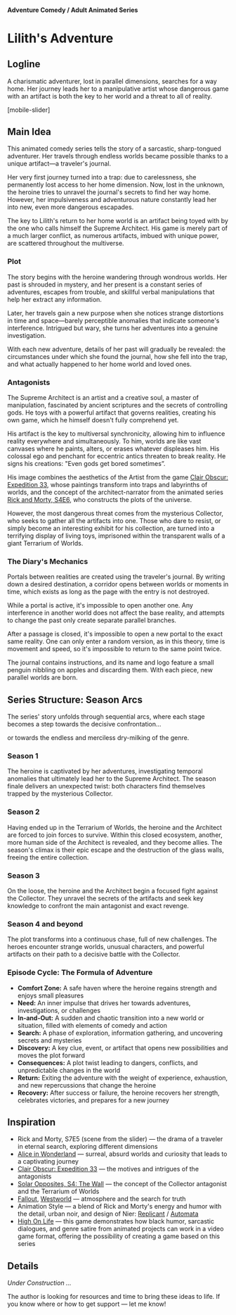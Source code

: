 #### Adventure Comedy / Adult Animated Series

# Lilith's Adventure

## Logline

A charismatic adventurer, lost in parallel dimensions, searches for a way home. Her journey leads her to a manipulative artist whose dangerous game with an artifact is both the key to her world and a threat to all of reality.

[mobile-slider]

## Main Idea

This animated comedy series tells the story of a sarcastic, sharp-tongued adventurer. Her travels through endless worlds became possible thanks to a unique artifact—a traveler's journal.

Her very first journey turned into a trap: due to carelessness, she permanently lost access to her home dimension. Now, lost in the unknown, the heroine tries to unravel the journal's secrets to find her way home. However, her impulsiveness and adventurous nature constantly lead her into new, even more dangerous escapades.

The key to Lilith's return to her home world is an artifact being toyed with by the one who calls himself the Supreme Architect. His game is merely part of a much larger conflict, as numerous artifacts, imbued with unique power, are scattered throughout the multiverse.

### Plot

The story begins with the heroine wandering through wondrous worlds. Her past is shrouded in mystery, and her present is a constant series of adventures, escapes from trouble, and skillful verbal manipulations that help her extract any information.

Later, her travels gain a new purpose when she notices strange distortions in time and space—barely perceptible anomalies that indicate someone's interference. Intrigued but wary, she turns her adventures into a genuine investigation.

With each new adventure, details of her past will gradually be revealed: the circumstances under which she found the journal, how she fell into the trap, and what actually happened to her home world and loved ones.

### Antagonists

The Supreme Architect is an artist and a creative soul, a master of manipulation, fascinated by ancient scriptures and the secrets of controlling gods. He toys with a powerful artifact that governs realities, creating his own game, which he himself doesn't fully comprehend yet.

His artifact is the key to multiversal synchronicity, allowing him to influence reality everywhere and simultaneously. To him, worlds are like vast canvases where he paints, alters, or erases whatever displeases him. His colossal ego and penchant for eccentric antics threaten to break reality. He signs his creations: "Even gods get bored sometimes”.

His image combines the aesthetics of the Artist from the game [Clair Obscur: Expedition 33](https://store.steampowered.com/app/1903340/Clair_Obscur_Expedition_33/), whose paintings transform into traps and labyrinths of worlds, and the concept of the architect-narrator from the animated series [Rick and Morty, S4E6](https://www.imdb.com/title/tt10655686/), who constructs the plots of the universe.

However, the most dangerous threat comes from the mysterious Collector, who seeks to gather all the artifacts into one. Those who dare to resist, or simply become an interesting exhibit for his collection, are turned into a terrifying display of living toys, imprisoned within the transparent walls of a giant Terrarium of Worlds.

### The Diary's Mechanics

Portals between realities are created using the traveler's journal. By writing down a desired destination, a corridor opens between worlds or moments in time, which exists as long as the page with the entry is not destroyed.

While a portal is active, it's impossible to open another one. Any interference in another world does not affect the base reality, and attempts to change the past only create separate parallel branches.

After a passage is closed, it's impossible to open a new portal to the exact same reality. One can only enter a random version, as in this theory, time is movement and speed, so it's impossible to return to the same point twice.

The journal contains instructions, and its name and logo feature a small penguin nibbling on apples and discarding them. With each piece, new parallel worlds are born.

## Series Structure: Season Arcs

The series' story unfolds through sequential arcs, where each stage becomes a step towards the decisive confrontation…

or towards the endless and merciless dry-milking of the genre.

### Season 1

The heroine is captivated by her adventures, investigating temporal anomalies that ultimately lead her to the Supreme Architect. The season finale delivers an unexpected twist: both characters find themselves trapped by the mysterious Collector.

### Season 2

Having ended up in the Terrarium of Worlds, the heroine and the Architect are forced to join forces to survive. Within this closed ecosystem, another, more human side of the Architect is revealed, and they become allies. The season's climax is their epic escape and the destruction of the glass walls, freeing the entire collection.

### Season 3

On the loose, the heroine and the Architect begin a focused fight against the Collector. They unravel the secrets of the artifacts and seek key knowledge to confront the main antagonist and exact revenge.

### Season 4 and beyond

The plot transforms into a continuous chase, full of new challenges. The heroes encounter strange worlds, unusual characters, and powerful artifacts on their path to a decisive battle with the Collector.

### Episode Cycle: The Formula of Adventure

- **Comfort Zone:** A safe haven where the heroine regains strength and enjoys small pleasures
- **Need:** An inner impulse that drives her towards adventures, investigations, or challenges
- **In-and-Out:** A sudden and chaotic transition into a new world or situation, filled with elements of comedy and action
- **Search:** A phase of exploration, information gathering, and uncovering secrets and mysteries
- **Discovery:** A key clue, event, or artifact that opens new possibilities and moves the plot forward
- **Consequences:** A plot twist leading to dangers, conflicts, and unpredictable changes in the world
- **Return:** Exiting the adventure with the weight of experience, exhaustion, and new repercussions that change the heroine
- **Recovery:** After success or failure, the heroine recovers her strength, celebrates victories, and prepares for a new journey

## Inspiration

- Rick and Morty, S7E5 (scene from the slider) — the drama of a traveler in eternal search, exploring different dimensions
- [Alice in Wonderland](https://www.imdb.com/title/tt1014759/) — surreal, absurd worlds and curiosity that leads to a captivating journey
- [Clair Obscur: Expedition 33](https://store.steampowered.com/app/1903340/Clair_Obscur_Expedition_33/) — the motives and intrigues of the antagonists
- [Solar Opposites, S4: The Wall](https://www.youtube.com/watch?v=K0a85gwgQ8A) — the concept of the Collector antagonist and the Terrarium of Worlds
- [Fallout](https://www.imdb.com/title/tt12637874/), [Westworld](https://www.imdb.com/title/tt0475784/) — atmosphere and the search for truth
- Animation Style — a blend of Rick and Morty's energy and humor with the detail, urban noir, and design of Nier: [Replicant](https://store.steampowered.com/app/1113560/NieR_Replicant_ver122474487139/) / [Automata](https://store.steampowered.com/app/524220/NieRAutomata/)
- [High On Life](https://store.steampowered.com/app/1583230/High_On_Life/) — this game demonstrates how black humor, sarcastic dialogues, and genre satire from animated projects can work in a video game format, offering the possibility of creating a game based on this series

## Details

*Under Construction …*

The author is looking for resources and time to bring these ideas to life. If you know where or how to get support — let me know!